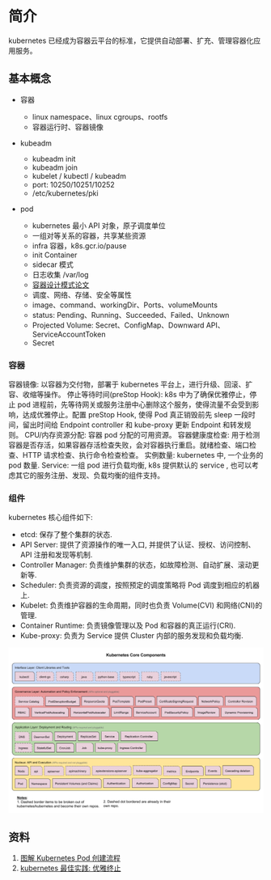 

# 简介
kubernetes 已经成为容器云平台的标准，它提供自动部署、扩充、管理容器化应用服务。

## 基本概念
+ 容器
    - linux namespace、linux cgroups、rootfs
    - 容器运行时、容器镜像
+ kubeadm
    - kubeadm init
    - kubeadm join
    - kubelet / kubectl / kubeadm
    - port: 10250/10251/10252
    - /etc/kubernetes/pki

+ pod
    - kubernetes 最小 API 对象，原子调度单位
    - 一组对等关系的容器，共享某些资源
    - infra 容器，k8s.gcr.io/pause
    - init Container
    - sidecar 模式
    - 日志收集 /var/log
    - <a href="./pdf/design_patterns_for_container_based_distributed_system.pdf" title="容器设计模式">容器设计模式论文</a>
    - 调度、网络、存储、安全等属性
    - image、command、workingDir、Ports、volumeMounts
    - status: Pending、Running、Succeeded、Failed、Unknown
    - Projected Volume: Secret、ConfigMap、Downward API、ServiceAccountToken
    - Secret

### 容器
容器镜像: 以容器为交付物，部署于 kubernetes 平台上，进行升级、回滚、扩容、收缩等操作。
停止等待时间(preStop Hook): k8s 中为了确保优雅停止，停止 pod 进程前，先等待网关或服务注册中心删除这个服务，使得流量不会受到影响，达成优雅停止。配置 preStop Hook, 使得 Pod 真正销毁前先 sleep 一段时间，留出时间给 Endpoint controller 和 kube-proxy 更新 Endpoint 和转发规则。
CPU/内存资源分配: 容器 pod 分配的可用资源。
容器健康度检查: 用于检测容器是否存活，如果容器存活检查失败，会对容器执行重启。就绪检查、端口检查、HTTP 请求检查、执行命令检查检查。
实例数量: kubernetes 中, 一个业务的 pod 数量.
Service: 一组 pod 进行负载均衡, k8s 提供默认的 service , 也可以考虑其它的服务注册、发现、负载均衡的组件支持。


### 组件
kubernetes 核心组件如下:
- etcd: 保存了整个集群的状态.
- API Server: 提供了资源操作的唯一入口, 并提供了认证、授权、访问控制、API 注册和发现等机制.
- Controller Manager: 负责维护集群的状态，如故障检测、自动扩展、滚动更新等.
- Scheduler: 负责资源的调度，按照预定的调度策略将 Pod 调度到相应的机器上.
- Kubelet: 负责维护容器的生命周期，同时也负责 Volume(CVI) 和网络(CNI)的管理.
- Container Runtime: 负责镜像管理以及 Pod 和容器的真正运行(CRI).
- Kube-proxy: 负责为 Service 提供 Cluster 内部的服务发现和负载均衡.
<img src="./img/k8s-core-packages.png">

## 资料
1. [图解 Kubernetes Pod 创建流程](https://www.yuque.com/baxiaoshi/tyado3/bl6lev)
2. [kubernetes 最佳实践: 优雅终止](https://imroc.cc/post/202106/graceful-shutdown/)